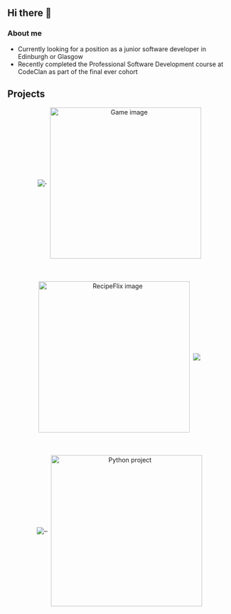 ## Hi there 👋

### About me
- Currently looking for a position as a junior software developer in Edinburgh or Glasgow
- Recently completed the Professional Software Development course at CodeClan as part of the final ever cohort

## Projects
<div align="center">
  <a href="https://github.com/Chlebab/Final_Project">
    <img 
      align="middle" 
      src="https://github-readme-stats.vercel.app/api/pin/?username=ben-counsell&repo=Final_Project&theme=omni"
    />
  </a>&nbsp;
  <img 
    align="middle" 
    src="https://github.com/ben-counsell/ben-counsell/assets/97848152/10a0d05e-3222-4999-9b78-ef55566e6cee" 
    alt="Game image" 
    width="340"
  />
</div>
<br/>
<br/>
<br/> 
<div align="center">
  <img 
    align="middle" 
    src="https://github.com/ben-counsell/ben-counsell/assets/97848152/dae94b06-7d25-426e-a90c-e4356c9bbeaa" 
    alt="RecipeFlix image" 
    width="340"
  />&nbsp;
  <a href="https://github.com/ben-counsell/RecipeFlix">
    <img 
      align="middle" 
      src="https://github-readme-stats.vercel.app/api/pin/?username=ben-counsell&repo=RecipeFlix&theme=omni"
    />
  </a>
</div>
<br/>
<br/>
<br/> 
<div align="center">
  <a href="https://github.com/ben-counsell/Shade-in-the-Borders">
    <img 
      align="middle" 
      src="https://github-readme-stats.vercel.app/api/pin/?username=ben-counsell&repo=Shade-in-the-Borders&theme=omni"
    />&nbsp;
  </a>&nbsp;
  <img 
    align="middle" 
    src="https://github.com/ben-counsell/ben-counsell/assets/97848152/7b9305b8-182d-4d4d-88b9-49a13abd0ad6" 
    alt="Python project" 
    width="340"
  />
</div>
<br/>
<br/>
